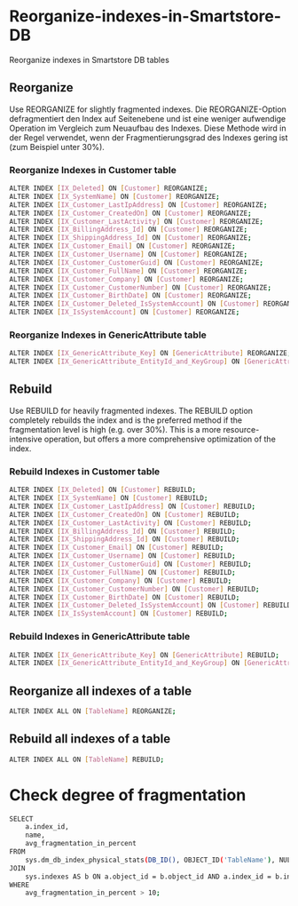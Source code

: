 # Reorganize-indexes-in-Smartstore-DB
Reorganize indexes in Smartstore DB tables

## Reorganize
Use REORGANIZE for slightly fragmented indexes.
Die REORGANIZE-Option defragmentiert den Index auf Seitenebene und ist eine weniger aufwendige Operation im Vergleich zum Neuaufbau des Indexes. Diese Methode wird in der Regel verwendet, wenn der Fragmentierungsgrad des Indexes gering ist (zum Beispiel unter 30%).

### Reorganize Indexes in Customer table
```bash
ALTER INDEX [IX_Deleted] ON [Customer] REORGANIZE;
ALTER INDEX [IX_SystemName] ON [Customer] REORGANIZE;
ALTER INDEX [IX_Customer_LastIpAddress] ON [Customer] REORGANIZE;
ALTER INDEX [IX_Customer_CreatedOn] ON [Customer] REORGANIZE;
ALTER INDEX [IX_Customer_LastActivity] ON [Customer] REORGANIZE;
ALTER INDEX [IX_BillingAddress_Id] ON [Customer] REORGANIZE;
ALTER INDEX [IX_ShippingAddress_Id] ON [Customer] REORGANIZE;
ALTER INDEX [IX_Customer_Email] ON [Customer] REORGANIZE;
ALTER INDEX [IX_Customer_Username] ON [Customer] REORGANIZE;
ALTER INDEX [IX_Customer_CustomerGuid] ON [Customer] REORGANIZE;
ALTER INDEX [IX_Customer_FullName] ON [Customer] REORGANIZE;
ALTER INDEX [IX_Customer_Company] ON [Customer] REORGANIZE;
ALTER INDEX [IX_Customer_CustomerNumber] ON [Customer] REORGANIZE;
ALTER INDEX [IX_Customer_BirthDate] ON [Customer] REORGANIZE;
ALTER INDEX [IX_Customer_Deleted_IsSystemAccount] ON [Customer] REORGANIZE;
ALTER INDEX [IX_IsSystemAccount] ON [Customer] REORGANIZE;
```

### Reorganize Indexes in GenericAttribute table
```bash
ALTER INDEX [IX_GenericAttribute_Key] ON [GenericAttribute] REORGANIZE;
ALTER INDEX [IX_GenericAttribute_EntityId_and_KeyGroup] ON [GenericAttribute] REORGANIZE;
```

## Rebuild
Use REBUILD for heavily fragmented indexes.
The REBUILD option completely rebuilds the index and is the preferred method if the fragmentation level is high (e.g. over 30%). This is a more resource-intensive operation, but offers a more comprehensive optimization of the index.

### Rebuild Indexes in Customer table
```bash
ALTER INDEX [IX_Deleted] ON [Customer] REBUILD;
ALTER INDEX [IX_SystemName] ON [Customer] REBUILD;
ALTER INDEX [IX_Customer_LastIpAddress] ON [Customer] REBUILD;
ALTER INDEX [IX_Customer_CreatedOn] ON [Customer] REBUILD;
ALTER INDEX [IX_Customer_LastActivity] ON [Customer] REBUILD;
ALTER INDEX [IX_BillingAddress_Id] ON [Customer] REBUILD;
ALTER INDEX [IX_ShippingAddress_Id] ON [Customer] REBUILD;
ALTER INDEX [IX_Customer_Email] ON [Customer] REBUILD;
ALTER INDEX [IX_Customer_Username] ON [Customer] REBUILD;
ALTER INDEX [IX_Customer_CustomerGuid] ON [Customer] REBUILD;
ALTER INDEX [IX_Customer_FullName] ON [Customer] REBUILD;
ALTER INDEX [IX_Customer_Company] ON [Customer] REBUILD;
ALTER INDEX [IX_Customer_CustomerNumber] ON [Customer] REBUILD;
ALTER INDEX [IX_Customer_BirthDate] ON [Customer] REBUILD;
ALTER INDEX [IX_Customer_Deleted_IsSystemAccount] ON [Customer] REBUILD;
ALTER INDEX [IX_IsSystemAccount] ON [Customer] REBUILD;
```





### Rebuild Indexes in GenericAttribute table
```bash
ALTER INDEX [IX_GenericAttribute_Key] ON [GenericAttribute] REBUILD;
ALTER INDEX [IX_GenericAttribute_EntityId_and_KeyGroup] ON [GenericAttribute] REBUILD;
```

## Reorganize all indexes of a table
```bash
ALTER INDEX ALL ON [TableName] REORGANIZE;
```

## Rebuild all indexes of a table
```bash
ALTER INDEX ALL ON [TableName] REBUILD;
```



# Check degree of fragmentation


```bash
SELECT
    a.index_id,
    name,
    avg_fragmentation_in_percent
FROM
    sys.dm_db_index_physical_stats(DB_ID(), OBJECT_ID('TableName'), NULL, NULL, 'LIMITED') AS a
JOIN
    sys.indexes AS b ON a.object_id = b.object_id AND a.index_id = b.index_id
WHERE
    avg_fragmentation_in_percent > 10;

```
